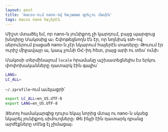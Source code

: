 ```yaml
---
layout: post
title: 'macos-ում nano-ով հայատառ գրելու մասին'
tags: macos nano հայերէն
---
```


Միշտ մտածել եմ, որ nano-ն յունիքոդ չի կարդում, բայց պարզուց խնդիրը Մակօսից ա։ Շփոթեցնողն էն էր, որ նոյնիսկ ssh-ով սերուերում բացած nano-ն չէր նկարում հայերէն տառերը։ Թուում էր ուրիշ միջավայր ա, կապ չունի ՕՀ-իդ հետ, բայց արի ու տես՝ ունի։

Մակօսի տերմինալում `locale` հրամանը աշխատեցնելիս էս երկու փոփոխականները դատարկ էին գալիս՝

```bash
LANG=
LC_ALL=
```

`~/.zprofile`-ում աւելացրի՝

```bash
export LC_ALL=en_US.UTF-8
export LANG=en_US.UTF-8
```

Յետոյ համակարգից դուրս եկայ նորից մտայ ու nano-ն սկսեց նկարել յունիքոդ սիմուոլները։ Թե ինչի էին դատարկ դրանց արժէքները տէնց էլ չիմացայ։

